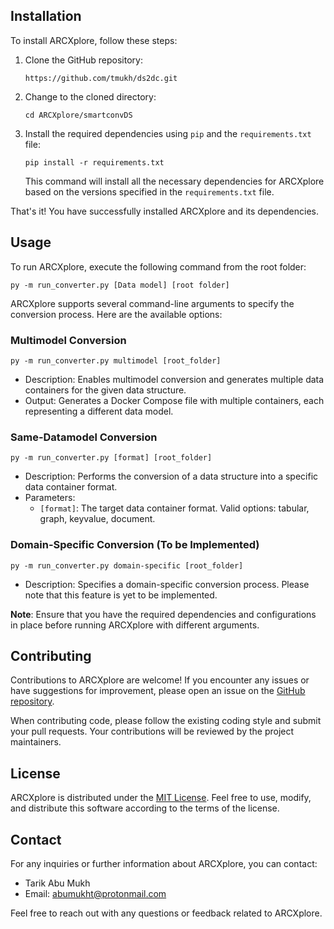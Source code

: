 ## Installation

To install ARCXplore, follow these steps:

1. Clone the GitHub repository:
   ```
   https://github.com/tmukh/ds2dc.git
   ```

2. Change to the cloned directory:
   ```
   cd ARCXplore/smartconvDS
   ```

3. Install the required dependencies using `pip` and the `requirements.txt` file:
   ```
   pip install -r requirements.txt
   ```

   This command will install all the necessary dependencies for ARCXplore based on the versions specified in the `requirements.txt` file.

That's it! You have successfully installed ARCXplore and its dependencies.

## Usage

To run ARCXplore, execute the following command from the root folder:

```
py -m run_converter.py [Data model] [root folder]
```

ARCXplore supports several command-line arguments to specify the conversion process. Here are the available options:

### Multimodel Conversion

```
py -m run_converter.py multimodel [root_folder]
```

- Description: Enables multimodel conversion and generates multiple data containers for the given data structure.
- Output: Generates a Docker Compose file with multiple containers, each representing a different data model.

### Same-Datamodel Conversion

```
py -m run_converter.py [format] [root_folder]
```

- Description: Performs the conversion of a data structure into a specific data container format.
- Parameters:
  - `[format]`: The target data container format. Valid options: tabular, graph, keyvalue, document.

### Domain-Specific Conversion (To be Implemented)

```
py -m run_converter.py domain-specific [root_folder]
```

- Description: Specifies a domain-specific conversion process. Please note that this feature is yet to be implemented.

**Note**: Ensure that you have the required dependencies and configurations in place before running ARCXplore with different arguments.

## Contributing

Contributions to ARCXplore are welcome! If you encounter any issues or have suggestions for improvement, please open an issue on the [GitHub repository](https://git.cs.uni-kl.de/g_donipart17/ARCXplore/issues).

When contributing code, please follow the existing coding style and submit your pull requests. Your contributions will be reviewed by the project maintainers.

## License

ARCXplore is distributed under the [MIT License](LICENSE). Feel free to use, modify, and distribute this software according to the terms of the license.

## Contact

For any inquiries or further information about ARCXplore, you can contact:

- Tarik Abu Mukh
- Email: [abumukht@protonmail.com](mailto:abumukht@protonmail.com)

Feel free to reach out with any questions or feedback related to ARCXplore.
